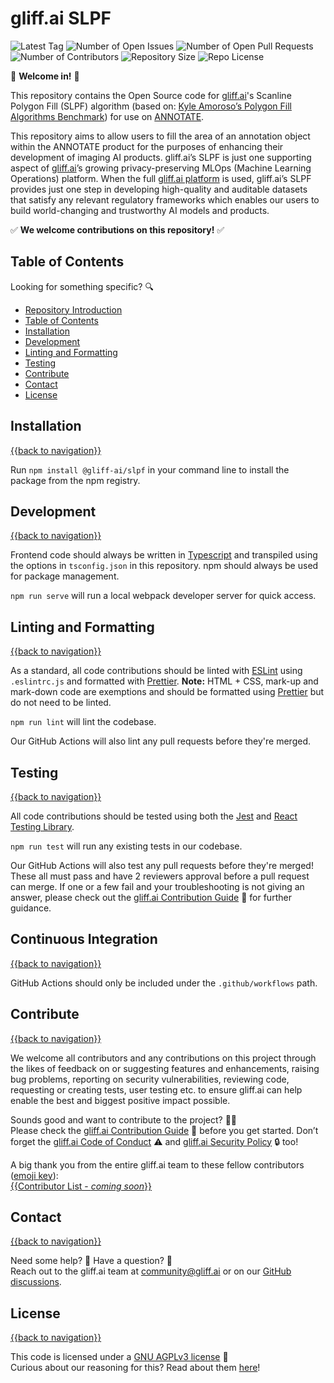 # gliff.ai SLPF

![Latest Tag](https://img.shields.io/github/v/tag/gliff-ai/slpf?&label=latest_tag&style=flat-square&color=f2f2f2) ![Number of Open Issues](https://img.shields.io/github/issues/gliff-ai/slpf?style=flat-square&color=yellow) ![Number of Open Pull Requests](https://img.shields.io/github/issues-pr/gliff-ai/slpf?style=flat-square&color=yellow) ![Number of Contributors](https://img.shields.io/github/contributors/gliff-ai/slpf?style=flat-square&color=yellow) ![Repository Size](https://img.shields.io/github/repo-size/gliff-ai/slpf?style=flat-square&color=red) ![Repo License](https://img.shields.io/github/license/gliff-ai/slpf?color=0078FF&style=flat-square)

👋 **Welcome in!** 👋

This repository contains the Open Source code for [gliff.ai](https://gliff.ai/)'s Scanline Polygon Fill (SLPF) algorithm (based on: [Kyle Amoroso’s Polygon Fill Algorithms Benchmark](https://github.com/kamoroso94/polygon-fill-benchmark)) for use on [ANNOTATE](https://github.com/gliff-ai/annotate/blob/main/README.md).

This repository aims to allow users to fill the area of an annotation object within the ANNOTATE product for the purposes of enhancing their development of imaging AI products. gliff.ai’s SLPF is just one supporting aspect of [gliff.ai](https://gliff.ai/)’s growing privacy-preserving MLOps (Machine Learning Operations) platform. When the full [gliff.ai platform](https://gliff.ai/software/) is used, gliff.ai’s SLPF provides just one step in developing high-quality and auditable datasets that satisfy any relevant regulatory frameworks which enables our users to build world-changing and trustworthy AI models and products.

✅ **We welcome contributions on this repository!** ✅

## Table of Contents

Looking for something specific? 🔍

- [Repository Introduction](#gliffai-slpf)
- [Table of Contents](#table-of-contents)
- [Installation](#installation)
- [Development](#development)
- [Linting and Formatting](#linting-and-formatting)
- [Testing](#testing)
- [Contribute](#contribute)
- [Contact](#contact)
- [License](#license)

## Installation

[{{back to navigation}}](#table-of-contents)

Run `npm install @gliff-ai/slpf` in your command line to install the package from the npm registry.

## Development

[{{back to navigation}}](#table-of-contents)

Frontend code should always be written in [Typescript](https://www.typescriptlang.org/) and transpiled using the options in `tsconfig.json` in this repository. npm should always be used for package management.

`npm run serve` will run a local webpack developer server for quick access.

## Linting and Formatting

[{{back to navigation}}](#table-of-contents)

As a standard, all code contributions should be linted with [ESLint](https://eslint.org/) using `.eslintrc.js` and formatted with [Prettier](https://prettier.io/). **Note:** HTML + CSS, mark-up and mark-down code are exemptions and should be formatted using [Prettier](https://prettier.io/) but do not need to be linted.

`npm run lint` will lint the codebase.

Our GitHub Actions will also lint any pull requests before they're merged.

## Testing

[{{back to navigation}}](#table-of-contents)

All code contributions should be tested using both the [Jest](https://jestjs.io/) and [React Testing Library](https://testing-library.com/docs/react-testing-library/intro/).

`npm run test` will run any existing tests in our codebase.

Our GitHub Actions will also test any pull requests before they're merged! These all must pass and have 2 reviewers approval before a pull request can merge. If one or a few fail and your troubleshooting is not giving an answer, please check out the [gliff.ai Contribution Guide](https://github.com/gliff-ai/.github/blob/main/CONTRIBUTING.md) 👋 for further guidance.

## Continuous Integration

[{{back to navigation}}](#table-of-contents)

GitHub Actions should only be included under the `.github/workflows` path.

## Contribute

[{{back to navigation}}](#table-of-contents)

We welcome all contributors and any contributions on this project through the likes of feedback on or suggesting features and enhancements, raising bug problems, reporting on security vulnerabilities, reviewing code, requesting or creating tests, user testing etc. to ensure gliff.ai can help enable the best and biggest positive impact possible. 

Sounds good and want to contribute to the project? 🧑‍💻 \
Please check the [gliff.ai Contribution Guide]((https://github.com/gliff-ai/.github/blob/main/CONTRIBUTING.md)) 👋 before you get started. Don’t forget the [gliff.ai Code of Conduct]((https://github.com/gliff-ai/.github/blob/main/CODE_OF_CONDUCT.md)) ⚠️ and  [gliff.ai Security Policy]((https://github.com/gliff-ai/.github/blob/main/SECURITY.md)) 🔒 too!

A big thank you from the entire gliff.ai team to these fellow contributors ([emoji key](https://allcontributors.org/docs/en/emoji-key)): \
[{{Contributor List - _coming soon_}}](https://github.com/all-contributors/all-contributors)

## Contact

[{{back to navigation}}](#table-of-contents)

Need some help? 🤔 Have a question? 🧠 \
Reach out to the gliff.ai team at [community@gliff.ai](mailto:community@gliff.ai?subject=[GitHub]) or on our [GitHub discussions](https://github.com/gliff-ai/roadmap/discussions/landing).

## License

[{{back to navigation}}](#table-of-contents)

This code is licensed under a [GNU AGPLv3 license](https://github.com/gliff-ai/slpf/blob/main/LICENSE) 📝 \
Curious about our reasoning for this? Read about them [here](https://gliff.ai/articles/open-source-license-gnu-agplv3/)!
